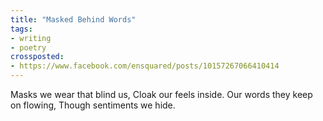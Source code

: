 ```yaml
---
title: "Masked Behind Words"
tags:
- writing
- poetry
crossposted:
- https://www.facebook.com/ensquared/posts/10157267066410414
---
```

Masks we wear that blind us,
Cloak our feels inside.
Our words they keep on flowing,
Though sentiments we hide.